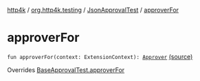 [http4k](../../index.md) / [org.http4k.testing](../index.md) / [JsonApprovalTest](index.md) / [approverFor](./approver-for.md)

# approverFor

`fun approverFor(context: ExtensionContext): `[`Approver`](../-approver/index.md) [(source)](https://github.com/http4k/http4k/blob/master/http4k-testing-approval/src/main/kotlin/org/http4k/testing/ApprovalTest.kt#L55)

Overrides [BaseApprovalTest.approverFor](../-base-approval-test/approver-for.md)

